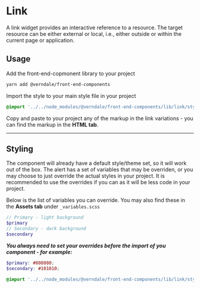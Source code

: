 # Link

A link widget provides an interactive reference to a resource. The target resource can be either external or local, i.e., either outside or within the current page or application.

## Usage

Add the front-end-copmonent library to your project

```bash
yarn add @verndale/front-end-components
```

Import the style to your main style file in your project

```scss
@import '../../node_modules/@verndale/front-end-components/lib/link/styles';
```

Copy and paste to your project any of the markup in the link variations - you can find the markup in the **HTML tab**.

---

## Styling

The component will already have a default style/theme set, so it will work out of the box.
The alert has a set of variables that may be overriden, or you may choose to just override the actual styles in your project.
It is recommended to use the overrides if you can as it will be less code in your project.

Below is the list of variables you can override. You may also find these in the **Assets tab** under `_variables.scss`

```scss
// Primary - light background
$primary
// Secondary - dark background
$secondary

```

**_You always need to set your overrides before the import of you component - for example:_**

```scss
$primary: #808080;
$secondary: #101010;

@import '../../node_modules/@verndale/front-end-components/lib/link/styles';
```
